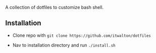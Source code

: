 A collection of dotfiles to customize bash shell.

Installation
------------

- Clone repo with `git clone https://github.com/itwalton/dotfiles`

- Nav to installation directory and run `./install.sh`
